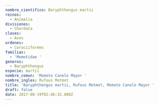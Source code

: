 ```yaml
---
nombre_cientifico: Baryphthengus martii
reinos:
  - Animalia
divisiones:
  - Chordata
clases:
  - Aves
ordenes:
  - Coraciiformes
familias:
  - 'Momotidae '
generos:
  - Baryphthengus
especie: martii
nombre_comun: 'Momoto Canelo Mayor '
nombre_ingles: Rufous Motmot
title: 'Baryphthengus martii, Rufous Motmot, Momoto Canelo Mayor '
draft: false
date: 2017-08-19T02:46:32.000Z
---
```


